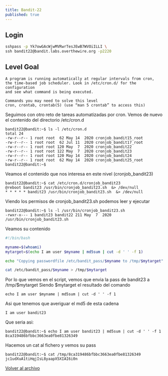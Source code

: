 ```yaml
---
title: Bandit-22
published: true
---
```


## [](#header-1)Login

```bash
sshpass -p Yk7owGAcWjwMVRwrTesJEwB7WVOiILLI \
ssh bandit22@bandit.labs.overthewire.org -p2220
```

## [](#header-1)Level Goal

```
A program is running automatically at regular intervals from cron, 
the time-based job scheduler. Look in /etc/cron.d/ for the configuration
and see what command is being executed.

Commands you may need to solve this level
cron, crontab, crontab(5) (use “man 5 crontab” to access this)
```

Seguimos con otro reto de tareas automatizadas por cron. Vemos de nuevo
el contenido del directorio /etc/cron.d

```
bandit22@bandit:~$ ls -l /etc/cron.d
total 24
-rw-r--r-- 1 root root  62 May 14  2020 cronjob_bandit15_root
-rw-r--r-- 1 root root  62 Jul 11  2020 cronjob_bandit17_root
-rw-r--r-- 1 root root 120 May  7  2020 cronjob_bandit22
-rw-r--r-- 1 root root 122 May  7  2020 cronjob_bandit23
-rw-r--r-- 1 root root 120 May 14  2020 cronjob_bandit24
-rw-r--r-- 1 root root  62 May 14  2020 cronjob_bandit25_root
bandit22@bandit:~$ 
```

Veamos el contenido que nos interesa en este nivel (cronjob_bandit23)

```
bandit22@bandit:~$ cat /etc/cron.d/cronjob_bandit23 
@reboot bandit23 /usr/bin/cronjob_bandit23.sh  &> /dev/null
* * * * * bandit23 /usr/bin/cronjob_bandit23.sh  &> /dev/null
```

Viendo los permisos de cronjob_bandit23.sh podemos leer y ejecutar

```
bandit22@bandit:~$ ls -l /usr/bin/cronjob_bandit23.sh 
-rwxr-x--- 1 bandit23 bandit22 211 May  7  2020 /usr/bin/cronjob_bandit23.sh
```

Veamos su contenido

```bash
#!/bin/bash

myname=$(whoami)
mytarget=$(echo I am user $myname | md5sum | cut -d ' ' -f 1)

echo "Copying passwordfile /etc/bandit_pass/$myname to /tmp/$mytarget"

cat /etc/bandit_pass/$myname > /tmp/$mytarget

```

Por lo que vemos en el script, vemos que envia la pass de bandit23 a 
/tmp/$mytarget
Siendo $mytarget el resultado del comando

```
echo I am user $myname | md5sum | cut -d ' ' -f 1
```

Asi que tenemos que averiguar el md5 de esta cadena

```
I am user bandit23
```

Que seria asi:

```
bandit22@bandit:~$ echo I am user bandit23 | md5sum | cut -d ' ' -f 1
8ca319486bfbbc3663ea0fbe81326349
```

Hacemos un cat al fichero y vemos su pass

```
bandit22@bandit:~$ cat /tmp/8ca319486bfbbc3663ea0fbe81326349
jc1udXuA1tiHqjIsL8yaapX5XIAI6i0n
```

[Volver al archivo](archive)
